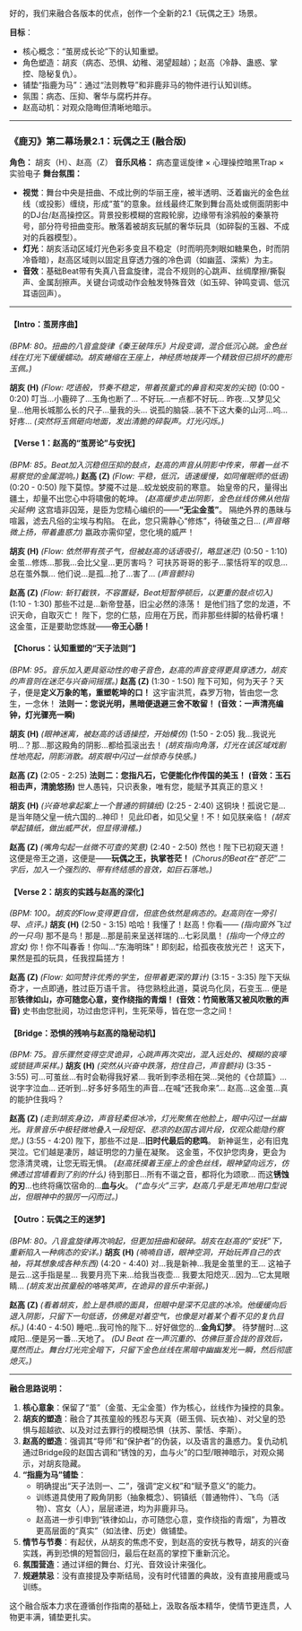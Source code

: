 好的，我们来融合各版本的优点，创作一个全新的2.1《玩偶之王》场景。

**目标**：
*   核心概念：“茧房成长论”下的认知重塑。
*   角色塑造：胡亥（病态、恐惧、幼稚、渴望超越）；赵高（冷静、蛊惑、掌控、隐秘复仇）。
*   铺垫“指鹿为马”：通过“法则教导”和非鹿非马的物件进行认知训练。
*   氛围：病态、压抑、奢华与腐朽并存。
*   赵高动机：对观众隐晦但清晰地暗示。

---

### **《鹿刃》第二幕场景2.1：玩偶之王 (融合版)**

**角色：** 胡亥（H）、赵高（Z）
**音乐风格：** 病态童谣旋律 × 心理操控暗黑Trap × 实验电子
**舞台氛围：**
*   **视觉**：舞台中央是扭曲、不成比例的华丽王座，被半透明、泛着幽光的金色丝线（或投影）缠绕，形成“茧”的意象。丝线最终汇聚到舞台高处或侧面阴影中的DJ台/赵高操控区。背景投影模糊的宫殿轮廓，边缘带有涂鸦般的秦篆符号，部分符号扭曲变形。散落着被胡亥玩腻的奢华玩具（如碎裂的玉器、不成对的兵器模型）。
*   **灯光**：胡亥活动区域灯光色彩多变且不稳定（时而明亮刺眼如糖果色，时而阴冷昏暗），赵高区域则以固定且穿透力强的冷色调（如幽蓝、深紫）为主。
*   **音效**：基础Beat带有失真八音盒旋律，混合不规则的心跳声、丝绸摩擦/撕裂声、金属刮擦声。关键台词或动作会触发特殊音效（如玉碎、钟鸣变调、低沉耳语回声）。

---

#### **【Intro：茧房序曲】**
*(BPM: 80。扭曲的八音盒旋律《秦王破阵乐》片段变调，混合低沉心跳。金色丝线在灯光下缓缓蠕动。胡亥蜷缩在王座上，神经质地拨弄一个精致但已损坏的鹿形玉佩。)*

**胡亥 (H)**
*(Flow: 呓语般，节奏不稳定，带着孩童式的鼻音和突发的尖锐)*
(0:00 - 0:20)
叮当…小鹿碎了…玉角也断了…
不好玩…一点都不好玩…
昨夜…又梦见父皇…他用长城那么长的尺子…量我的头…
说孤的脑袋…装不下这大秦的山河…呜…好疼…
*(突然将玉佩砸向地面，发出清脆的碎裂声。灯光闪烁。)*

#### **【Verse 1：赵高的“茧房论”与安抚】**
*(BPM: 85。Beat加入沉稳但压抑的鼓点，赵高的声音从阴影中传来，带着一丝不易察觉的金属混响。)*
**赵高 (Z)**
*(Flow: 平稳，低沉，语速缓慢，如同催眠师的低语)*
(0:20 - 0:50)
陛下莫惊。梦魇不过是…蛟龙蜕皮前的寒意。
始皇帝的尺，量得出疆土，却量不出您心中将啸傲的乾坤。
*(赵高缓步走出阴影，金色丝线仿佛从他指尖延伸)*
这宫墙非囚笼，是臣为您精心编织的——**“无尘金茧”**。
隔绝外界的愚昧与喧嚣，滤去凡俗的尘埃与构陷。
在此，您只需静心“修炼”，待破茧之日…
*(声音略微上扬，带着蛊惑力)*
嬴政亦需仰望，您化境的威严！

**胡亥 (H)**
*(Flow: 依然带有孩子气，但被赵高的话语吸引，略显迷茫)*
(0:50 - 1:10)
金茧…修炼…那我…会比父皇…更厉害吗？
可扶苏哥哥的影子…蒙恬将军的叹息…总在茧外飘…
他们说…是孤…抢了…害了… *(声音颤抖)*

**赵高 (Z)**
*(Flow: 斩钉截铁，不容置疑，Beat短暂停顿后，以更重的鼓点切入)*
(1:10 - 1:30)
那些不过是…新帝登基，旧尘必然的涤荡！
是他们挡了您的龙道，不识天命，自取灭亡！
陛下，您的仁慈，应用在万民，而非那些绊脚的枯骨朽壤！
这金茧，正是要助您炼就——**帝王心肠！**

#### **【Chorus：认知重塑的“天子法则”】**
*(BPM: 95。音乐加入更具驱动性的电子音色，赵高的声音变得更具穿透力，胡亥的声音则在迷茫与兴奋间摇摆。)*
**赵高 (Z)**
(1:30 - 1:50)
陛下可知，何为天子？天子，便是**定义万象的笔，重塑乾坤的口！**
这宇宙洪荒，森罗万物，皆由您一念生，一念休！
**法则一：您说光明，黑暗便退避三舍不敢留！**
**(音效：一声清亮编钟，灯光骤亮一瞬)**

**胡亥 (H)**
*(眼神迷离，被赵高的话语操控，开始模仿)*
(1:50 - 2:05)
我…我说光明…？那…那这殿角的阴影…都给孤滚出去！
*(胡亥指向角落，灯光在该区域戏剧性地亮起，阴影消散。胡亥眼中闪过一丝惊奇与快感。)*

**赵高 (Z)**
(2:05 - 2:25)
**法则二：您指凡石，它便能化作传国的美玉！**
**(音效：玉石相击声，清脆悠扬)**
世人愚钝，只识表象，唯有您，能赋予其真正的意义！

**胡亥 (H)**
*(兴奋地拿起案上一个普通的铜镇纸)*
(2:25 - 2:40)
这铜块！孤说它是…是当年随父皇一统六国的…神印！
见此印者，如见父皇！不！如见朕亲临！
*(胡亥举起镇纸，做出威严状，但显得滑稽。)*

**赵高 (Z)**
*(嘴角勾起一丝微不可查的笑意)*
(2:40 - 2:50)
然也！陛下已初窥天道！
这便是帝王之道，这便是——**玩偶之王，执掌苍茫！**
*(Chorus的Beat在“苍茫”二字后，加入一个强烈的、带有终结感的音效，如巨石落地。)*

#### **【Verse 2：胡亥的实践与赵高的深化】**
*(BPM: 100。胡亥的Flow变得更自信，但底色依然是病态的。赵高则在一旁引导、点评。)*
**胡亥 (H)**
(2:50 - 3:15)
哈哈！我懂了！赵高！你看——
*(指向窗外飞过的一只鸟)*
那不是鸟！那是…那是前来呈送祥瑞的…七彩凤凰！
*(指向一个侍立的宫女)*
你！你不叫春香！你叫…“东海明珠”！即刻起，给孤夜夜放光芒！
这天下，果然是孤的玩具，任我捏扁搓方！

**赵高 (Z)**
*(Flow: 如同赞许优秀的学生，但带着更深的算计)*
(3:15 - 3:35)
陛下天纵奇才，一点即通，胜过臣万语千言。
待您熟稔此道，莫说鸟化凤，石变玉…
便是那**铁律如山，亦可随您心意，变作绕指的青烟！**
**(音效：竹简散落又被风吹散的声音)**
史书由您批阅，功过由您评判，生死荣辱，皆在您一念之间！

#### **【Bridge：恐惧的残响与赵高的隐秘动机】**
*(BPM: 75。音乐骤然变得空灵诡异，心跳声再次突出，混入远处的、模糊的哀嚎或锁链声采样。)*
**胡亥 (H)**
*(突然从兴奋中跌落，抱住自己，声音颤抖)*
(3:35 - 3:55)
可…可茧丝…有时会勒得我好紧…
我听到李丞相在哭…哭他的《仓颉篇》…说字字泣血…
还听到…好多好多陌生的声音…在喊“还我命来”…
赵高…这金茧…真的能护住我吗？

**赵高 (Z)**
*(走到胡亥身边，声音轻柔但冰冷，灯光聚焦在他脸上，眼中闪过一丝幽光。背景音乐中极轻微地叠入一段短促、悲凉的赵国古调片段，仅观众能隐约察觉。)*
(3:55 - 4:20)
陛下，那些不过是…**旧时代最后的悲鸣**。
新神诞生，必有旧鬼哭泣。它们越是凄厉，越证明您的力量在凝聚。
这金茧，不仅护您肉身，更会为您涤清灵魂，让您无瑕无惧。
*(赵高抚摸着王座上的金色丝线，眼神望向远方，仿佛透过宫墙看到了别的什么)*
待到那日…所有不谐之音，都将化为颂歌…
而这**锈蚀的刃**…也终将痛饮宿命的…**血与火**。
*(“血与火”三字，赵高几乎是无声地用口型说出，但眼神中的狠厉一闪而过。)*

#### **【Outro：玩偶之王的迷梦】**
*(BPM: 80。八音盒旋律再次响起，但更加扭曲和破碎。胡亥在赵高的“安抚”下，重新陷入一种病态的安详。)*
**胡亥 (H)**
*(喃喃自语，眼神空洞，开始玩弄自己的衣袖，将其想象成各种东西)*
(4:20 - 4:40)
对…我是新神…我是金茧里的王…
这袖子是云…这手指是星…
我要月亮下来…给我当夜壶…
我要太阳熄灭…因为…它太晃眼睛…
*(胡亥发出孩童般的咯咯笑声，在诡异的音乐中渐弱。)*

**赵高 (Z)**
*(看着胡亥，脸上是恭顺的面具，但眼中是深不见底的冰冷。他缓缓向后退入阴影，只留下一句低语，仿佛是对着空气，也像是对着某个看不见的复仇目标。)*
(4:40 - 4:50)
睡吧…我可怜的陛下…
好好做您的…**金角幻梦**。
待梦醒时…这咸阳…便是另一番…天地了。
*(DJ Beat 在一声沉重的、仿佛巨茧合拢的音效后，戛然而止。舞台灯光完全暗下，只留下金色丝线在黑暗中幽幽发光一瞬，然后彻底熄灭。)*

---

**融合思路说明：**

1.  **核心意象**：保留了“茧”（金茧、无尘金茧）作为核心，丝线作为操控的具象。
2.  **胡亥的塑造**：融合了其孩童般的残忍与天真（砸玉佩、玩衣袖）、对父皇的恐惧与超越欲、以及对过去罪行的模糊恐惧（扶苏、蒙恬、李斯）。
3.  **赵高的塑造**：强调其“导师”和“保护者”的伪装，以及语言的蛊惑力。复仇动机通过Bridge段的赵国古调和“锈蚀的刃，血与火”的口型/眼神暗示，对观众揭示，对胡亥隐藏。
4.  **“指鹿为马”铺垫**：
    *   明确提出“天子法则一、二”，强调“定义权”和“赋予意义”的能力。
    *   训练道具使用了殿角阴影（抽象概念）、铜镇纸（普通物件）、飞鸟（活物）、宫女（人），层层递进，均为非鹿非马。
    *   赵高进一步引申到“铁律如山，亦可随您心意，变作绕指的青烟”，为篡改更高层面的“真实”（如法律、历史）做铺垫。
5.  **情节与节奏**：有起伏，从胡亥的焦虑不安，到赵高的安抚与教导，胡亥的兴奋实践，再到恐惧的短暂回归，最后在赵高的掌控下重新沉沦。
6.  **氛围营造**：通过详细的舞台、灯光、音效设计来强化。
7.  **规避禁忌**：没有直接提及李斯结局，没有时代错置的典故，没有直接用鹿或马训练。

这个融合版本力求在遵循创作指南的基础上，汲取各版本精华，使情节更连贯，人物更丰满，铺垫更扎实。